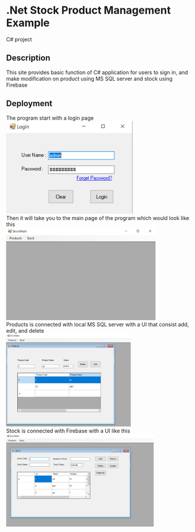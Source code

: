 # .Net Stock Product Management Example
 C# project
## Description

This site provides basic function of C# application for users to sign in, and make modification on product using MS SQL server and stock using Firebase

## Deployment

The program start with a login page 
<br>
<img height="250" src="https://github.com/jasonhan0426/.Net-Stock-Product-Management-Example/blob/master/screenshot/login.PNG">
<br>
Then it will take you to the main page of the program which would look like this
<br>
<img height="250" src="https://github.com/jasonhan0426/.Net-Stock-Product-Management-Example/blob/master/screenshot/Main.PNG">
<br>
Products is connected with local MS SQL server with a UI that consist add, edit, and delete
<br>
<img height="250" src="https://github.com/jasonhan0426/.Net-Stock-Product-Management-Example/blob/master/screenshot/Product.PNG">
<br>
Stock is connected with Firebase with a UI like this
<br>
<img height="250" src="https://github.com/jasonhan0426/.Net-Stock-Product-Management-Example/blob/master/screenshot/Stock.PNG">
<br>
